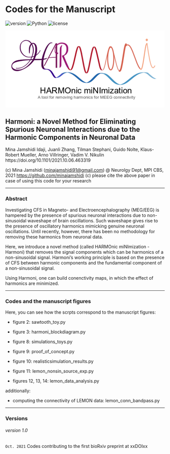 # Codes for the Manuscript

![version](https://img.shields.io/badge/version-1.0-blue)
![Python](https://img.shields.io/badge/Python-3.6-green)
![license](https://img.shields.io/badge/license-MIT-orange)


<p align="center">
  <img src="harmoni_logo.png"/>
</p>

<h2>Harmoni: a Novel Method for Eliminating Spurious Neuronal Interactions due to the Harmonic Components in Neuronal Data</h2>
Mina Jamshidi Idaji, Juanli Zhang, Tilman Stephani, Guido Nolte, Klaus-Robert Mueller, Arno Villringer, Vadim V. Nikulin
https://doi.org/10.1101/2021.10.06.463319 

(c) Mina Jamshidi (minajamshidi91@gmail.com) @ Neurolgy Dept, MPI CBS, 2021
https://github.com/minajamshidi
(c) please cite the above paper in case of using this code for your research

-----------------------------------------------------------------------

<h3>Abstract</h3>

Investigating CFS in Magneto- and Electroencephalography (MEG/EEG) is hampered by the presence of spurious neuronal interactions due to non-sinusoidal waveshape of brain oscillations. Such waveshape gives rise to the presence of oscillatory harmonics mimicking genuine neuronal oscillations. Until recently, however, there has been no methodology for removing these harmonics from neuronal data. 

Here, we introduce a novel method (called HARMOnic miNImization - Harmoni) that removes the signal components which can be harmonics of a non-sinusoidal signal. Harmoni’s working principle is based on the presence of CFS between harmonic components and the fundamental component of a non-sinusoidal signal. 

Using Harmoni, one can build conenctivity maps, in which the effect of harmonics are minimized.

-----------------------------------------------------------------------

<h3>Codes and the manuscript figures</h3>

Here, you can see how the scrpts correspond to the manuscript figures:

* figure 2: sawtooth_toy.py

* figure 3: harmoni_blockdiagram.py 

* figure 8: simulations_toys.py 

* figure 9: proof_of_concept.py 

* figure 10: realisticsimulation_results.py 

* figure 11: lemon_nonsin_source_exp.py 

* figures 12, 13, 14: lemon_data_analysis.py 

additionally:

* computing the connectivity of LEMON data: lemon_conn_bandpass.py 

-----------------------------------------------------------------------

<h3>Versions</h3>

###### version 1.0
`Oct. 2021` Codes contributing to the first bioRxiv preprint at xxDOIxx


